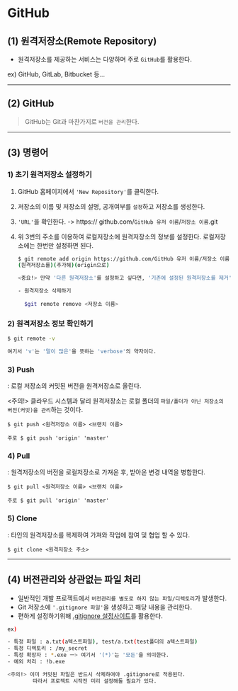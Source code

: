# GitHub

## (1) 원격저장소(Remote Repository)

- 원격저장소를 제공하는 서비스는 다양하며 주로 `GitHub`를 활용한다.

ex) GitHub, GitLab, Bitbucket 등...

---

## (2) GitHub

> GitHub는 Git과 마찬가지로 `버전을 관리`한다.

---

## (3) 명령어

### **1) 초기 원격저장소 설정하기**
1. GitHub 홈페이지에서 `'New Repository'`를 클릭한다.
2. 저장소의 이름 및 저장소의 설명, 공개여부를 `설정`하고 저장소를 생성한다.
3. `'URL'`을 확인한다. -> https:// github.com/`GitHub 유저 이름`/`저장소 이름`.git
4. 위 3번의 주소를 이용하여 로컬저장소에 원격저장소의 정보를 설정한다. 로컬저장소에는 한번만 설정하면 된다.

    ```bash
    $ git remote add origin https://github.com/GitHub 유저 이름/저장소 이름.git
    (원격저장소를)(추가해)(origin으로)

    <중요!> 만약 '다른 원격저장소'를 설정하고 싶다면, '기존에 설정된 원격저장소를 제거'하고 다시 원하는 원격저장소로 설정하여야 한다.

    - 원격저장소 삭제하기
      
      $git remote remove <저장소 이름>
    ```

### **2) 원격저장소 정보 확인하기**

```bash
$ git remote -v

여기서 'v'는 '말이 많은'을 뜻하는 'verbose'의 약자이다.
```

### **3) Push**


: 로컬 저장소의 커밋된 버전을 원격저장소로 올린다.

<주의!> 클라우드 시스템과 달리 원격저장소는 로컬 폴더의 `파일/폴더가 아닌 저장소의 버전(커밋)을 관리`하는 것이다.

```
$ git push <원격저장소 이름> <브랜치 이름>

주로 $ git push 'origin' 'master'
```

### **4) Pull**


: 원격저장소의 버전을 로컬저장소로 가져온 후, 받아온 변경 내역을 병합한다.

```
$ git pull <원격저장소 이름> <브랜치 이름>

주로 $ git pull 'origin' 'master'
```

### **5) Clone**


: 타인의 원격저장소를 복제하여 가져와 작업에 참여 및 협업 할 수 있다.

```
$ git clone <원격저장소 주소>
```

---

## (4) 버전관리와 상관없는 파일 처리

- 일반적인 개발 프로젝트에서 `버전관리를 별도로 하지 않는 파일/디렉토리`가 발생한다.
- Git 저장소에 `'.gitignore 파일'`을 생성하고 해당 내용을 관리한다.
- 편하게 설정하기위해 [.gitignore 설정사이트](https://gitignore.io)를 활용한다.

```bash
ex)

- 특정 파일 : a.txt(a텍스트파일), test/a.txt(test폴더의 a텍스트파일)
- 특정 디렉토리 : /my_secret
- 특정 확장자 : *.exe ㅡ> 여기서 '(*)'는 '모든'을 의미한다.
- 예외 처리 : !b.exe

<주의!> 이미 커밋된 파일은 반드시 삭제하여야 .gitignore로 적용된다.
        따라서 프로젝트 시작전 미리 설정해둘 필요가 있다.
```